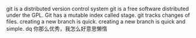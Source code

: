 git is a distributed version control system
git is a free software distributed under the GPL.
Git has a mutable index called stage.
git tracks changes of files.
creating a new branch is quick.
creating a new branch is quick and simple.
dq
你那么优秀，我怎么好意思懒惰
